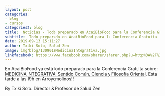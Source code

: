 ```yaml
---
layout: post
categories:
- blog
- cursos
categories2: blog
title:  Noticias - Todo preparado en AcaiBioFood para la Conferencia Gratuita
subtitle:  Todo preparado en AcaiBioFood para la Conferencia Gratuita
date: 2019-09-13 15:11:27
author: Txiki Soto, Salud-Zen
image: img/blog/1309019MedicinaIntegrativa.jpg
linkfacebook: https://www.facebook.com/sharer/sharer.php?u=http%3A%2F%2Fwww.salud-zen.com%2Fblog%2Fcursos%2F2019%2F09%2F13%2Fnoticias-preparados-conferencia.html&amp;src=sdkpreparse
---
```

En AcaiBioFood ya está todo preparado para la Conferencia Gratuita sobre:
[MEDICINA INTEGRATIVA. Sentido Común, Ciencia y Filosofía Oriental][curso].
Esta tarde a las 19h en Arroyomolinos!!

By Txiki Soto.
Director & Profesor de Salud Zen

[curso]:{{site.url}}{{site.baseurl}}/evento/2019/09/13/conferencia-medicina-integrativa.html
